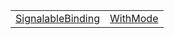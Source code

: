 |                                                                                                                                      |                                                                                                                    |
| ------------------------------------------------------------------------------------------------------------------------------------ | ------------------------------------------------------------------------------------------------------------------ |
| [SignalableBinding](https://hamedfathi.gitbook.io/aurelia-2-doc-api/runtime/resources/binding-behaviors/typealias/signalablebinding) | [WithMode](https://hamedfathi.gitbook.io/aurelia-2-doc-api/runtime/resources/binding-behaviors/typealias/withmode) |